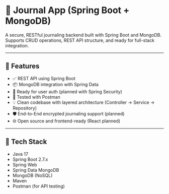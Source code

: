 # 📓 Journal App (Spring Boot + MongoDB)

A secure, RESTful journaling backend built with Spring Boot and MongoDB.  
Supports CRUD operations, REST API structure, and ready for full-stack integration.

---

## 🚀 Features

- ✅ REST API using Spring Boot
- 📦 MongoDB integration with Spring Data
- 🔐 Ready for user auth (planned with Spring Security)
- 🧪 Tested with Postman
- 💡 Clean codebase with layered architecture (Controller → Service → Repository)
- 🛡️ End-to-End encrypted journaling support (planned)
- 🌐 Open source and frontend-ready (React planned)

---

## 🧱 Tech Stack

- Java 17
- Spring Boot 2.7.x
- Spring Web
- Spring Data MongoDB
- MongoDB (NoSQL)
- Maven
- Postman (for API testing)

